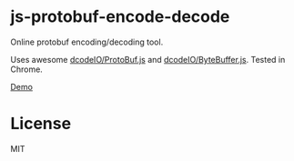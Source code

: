 # js-protobuf-encode-decode
Online protobuf encoding/decoding tool.

Uses awesome [dcodeIO/ProtoBuf.js](https://github.com/dcodeIO/ProtoBuf.js) and [dcodeIO/ByteBuffer.js](https://github.com/dcodeIO/ByteBuffer.js). Tested in Chrome.

[Demo](http://yura415.github.io/js-protobuf-encode-decode/)

# License
MIT
